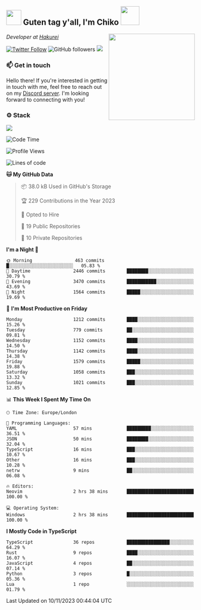 <h2><img src="https://cdn.discordapp.com/emojis/1100181376730402906.gif?quality=lossless" width="40"> Guten tag y'all, I'm Chiko <img src="https://a.ppy.sh/15907233" width="50"></h2>
<a href="https://twitter.com/Zzul0714/status/1654451338179395585?s=20"><img align='right' src="https://cdn.discordapp.com/attachments/1109162815866023976/1109163700583153705/FvXKt8paEAAR6Ak1.png" width="230"></a>
<p><em>Developer at <a href="https://github.com/hakureiapp">Hakurei</a></em></p>

[![Twitter Follow](https://img.shields.io/twitter/follow/chikoxq?label=Follow)](https://twitter.com/intent/follow?screen_name=chikoxq)
![GitHub followers](https://img.shields.io/github/followers/chikof?label=Follow&style=social)
![](https://komarev.com/ghpvc/?username=chikof&color=blue)

### 📫 Get in touch
Hello there! If you're interested in getting in touch with me, feel free to reach out on my [Discord server](https://discord.gg/sejc7TnX6N). I'm looking forward to connecting with you!

### ⚙️ Stack
![](https://skillicons.dev/icons?i=git,kubernetes,docker,js,ts,cloudflare,css,deno,express,graphql,html,mongodb,nestjs,py,react,apollo,bash,java,lua,nextjs,netlify,nodejs,ps,powershell,rust,neovim,tauri,sentry,postgres,tailwind,prisma,actix)

<!--START_SECTION:waka-->
![Code Time](http://img.shields.io/badge/Code%20Time-1%2C538%20hrs%2010%20mins-blue)

![Profile Views](http://img.shields.io/badge/Profile%20Views-0-blue)

![Lines of code](https://img.shields.io/badge/From%20Hello%20World%20I%27ve%20Written-7.2%20million%20lines%20of%20code-blue)

**🐱 My GitHub Data** 

> 📦 38.0 kB Used in GitHub's Storage 
 > 
> 🏆 229 Contributions in the Year 2023
 > 
> 💼 Opted to Hire
 > 
> 📜 19 Public Repositories 
 > 
> 🔑 10 Private Repositories 
 > 
**I'm a Night 🦉** 

```text
🌞 Morning                463 commits         █░░░░░░░░░░░░░░░░░░░░░░░░   05.83 % 
🌆 Daytime                2446 commits        ████████░░░░░░░░░░░░░░░░░   30.79 % 
🌃 Evening                3470 commits        ███████████░░░░░░░░░░░░░░   43.69 % 
🌙 Night                  1564 commits        █████░░░░░░░░░░░░░░░░░░░░   19.69 % 
```
📅 **I'm Most Productive on Friday** 

```text
Monday                   1212 commits        ████░░░░░░░░░░░░░░░░░░░░░   15.26 % 
Tuesday                  779 commits         ██░░░░░░░░░░░░░░░░░░░░░░░   09.81 % 
Wednesday                1152 commits        ████░░░░░░░░░░░░░░░░░░░░░   14.50 % 
Thursday                 1142 commits        ████░░░░░░░░░░░░░░░░░░░░░   14.38 % 
Friday                   1579 commits        █████░░░░░░░░░░░░░░░░░░░░   19.88 % 
Saturday                 1058 commits        ███░░░░░░░░░░░░░░░░░░░░░░   13.32 % 
Sunday                   1021 commits        ███░░░░░░░░░░░░░░░░░░░░░░   12.85 % 
```


📊 **This Week I Spent My Time On** 

```text
🕑︎ Time Zone: Europe/London

💬 Programming Languages: 
YAML                     57 mins             █████████░░░░░░░░░░░░░░░░   36.51 % 
JSON                     50 mins             ████████░░░░░░░░░░░░░░░░░   32.04 % 
TypeScript               16 mins             ███░░░░░░░░░░░░░░░░░░░░░░   10.67 % 
Other                    16 mins             ███░░░░░░░░░░░░░░░░░░░░░░   10.28 % 
netrw                    9 mins              ██░░░░░░░░░░░░░░░░░░░░░░░   06.08 % 

🔥 Editors: 
Neovim                   2 hrs 38 mins       █████████████████████████   100.00 % 

💻 Operating System: 
Windows                  2 hrs 38 mins       █████████████████████████   100.00 % 
```

**I Mostly Code in TypeScript** 

```text
TypeScript               36 repos            ████████████████░░░░░░░░░   64.29 % 
Rust                     9 repos             ████░░░░░░░░░░░░░░░░░░░░░   16.07 % 
JavaScript               4 repos             ██░░░░░░░░░░░░░░░░░░░░░░░   07.14 % 
Python                   3 repos             █░░░░░░░░░░░░░░░░░░░░░░░░   05.36 % 
Lua                      1 repo              ░░░░░░░░░░░░░░░░░░░░░░░░░   01.79 % 
```




 Last Updated on 10/11/2023 00:44:04 UTC
<!--END_SECTION:waka-->


<!--
<p align="center">
     <a href="https://discord.gg/HhybNhchcC"><img src="https://invidget.switchblade.xyz/sejc7TnX6N" align="center" ><a>
</p> 
-->
